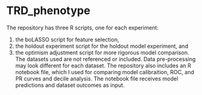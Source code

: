 # TRD_phenotype

The repository has three R scripts, one for each experiment: 
1) the boLASSO script for feature selection, 
2) the holdout experiment script for the holdout model experiment, and 
3) the optimism adjustment script for more rigorous model comparison.
The datasets used are not referenced or included.
Data pre-processing may look different for each dataset.
The repository also includes an R notebook file, which I used for comparing
model calibraition, ROC, and PR curves and decile analysis.
The notebook file receives model predictions and dataset outcomes as input.
